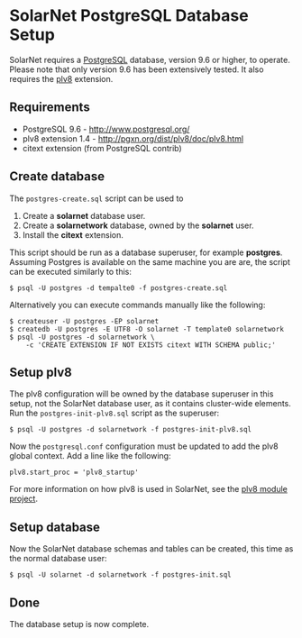 # SolarNet PostgreSQL Database Setup

SolarNet requires a [PostgreSQL][pgsql] database, version 9.6 or higher, to
operate. Please note that only version 9.6 has been extensively tested. It also
requires the [plv8][plv8] extension.

## Requirements

 * PostgreSQL 9.6 - http://www.postgresql.org/
 * plv8 extension 1.4 - http://pgxn.org/dist/plv8/doc/plv8.html
 * citext extension (from PostgreSQL contrib)

## Create database

The `postgres-create.sql` script can be used to

 1. Create a **solarnet** database user.
 2. Create a **solarnetwork** database, owned by the **solarnet** user.
 3. Install the **citext** extension.

This script should be run as a database superuser, for example **postgres**.
Assuming Postgres is available on the same machine you are are, the script can
be executed similarly to this:

```shell
$ psql -U postgres -d tempalte0 -f postgres-create.sql
```

Alternatively you can execute commands manually like the following:

```shell
$ createuser -U postgres -EP solarnet
$ createdb -U postgres -E UTF8 -O solarnet -T template0 solarnetwork
$ psql -U postgres -d solarnetwork \
	-c 'CREATE EXTENSION IF NOT EXISTS citext WITH SCHEMA public;'
```

## Setup plv8

The plv8 configuration will be owned by the database superuser in this setup,
not the SolarNet database user, as it contains cluster-wide elements. Run the
`postgres-init-plv8.sql` script as the superuser:

```shell
$ psql -U postgres -d solarnetwork -f postgres-init-plv8.sql
```

Now the `postgresql.conf` configuration must be updated to add the plv8 global
context. Add a line like the following:

	plv8.start_proc = 'plv8_startup'

For more information on how plv8 is used in SolarNet, see the [plv8 module
project][plv8-proj].

## Setup database

Now the SolarNet database schemas and tables can be created, this time as the
normal database user:

```shell
$ psql -U solarnet -d solarnetwork -f postgres-init.sql
```

## Done

The database setup is now complete.

  [pgsql]: http://www.postgresql.org/
  [plv8]: http://pgxn.org/dist/plv8/doc/plv8.html
  [plv8-proj]: plv8/

